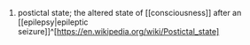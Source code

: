 1. postictal state; the altered state of [[consciousness]] after an [[epilepsy|epileptic seizure]]^[https://en.wikipedia.org/wiki/Postictal_state]